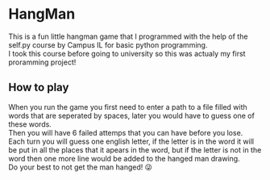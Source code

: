 # HangMan
This is a fun little hangman game that I programmed with the help of the self.py course by Campus IL for basic python programming.    
I took this course before going to university so this was actualy my first proramming project!    
## How to play
When you run the game you first need to enter a path to a file filled with words that are seperated by spaces, later you would have to guess one of these words.  
Then you will have 6 failed attemps that you can have before you lose.  
Each turn you will guess one english letter, if the letter is in the word it will be put in all the places that it apears in the word, but if the letter is not in the word then one more line would be added to the hanged man drawing.  
Do your best to not get the man hanged! :stuck_out_tongue_winking_eye:
